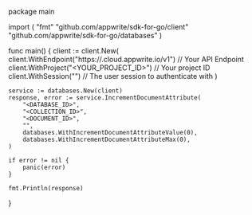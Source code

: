 package main

import (
    "fmt"
    "github.com/appwrite/sdk-for-go/client"
    "github.com/appwrite/sdk-for-go/databases"
)

func main() {
    client := client.New(
        client.WithEndpoint("https://<REGION>.cloud.appwrite.io/v1") // Your API Endpoint
        client.WithProject("<YOUR_PROJECT_ID>") // Your project ID
        client.WithSession("") // The user session to authenticate with
    )

    service := databases.New(client)
    response, error := service.IncrementDocumentAttribute(
        "<DATABASE_ID>",
        "<COLLECTION_ID>",
        "<DOCUMENT_ID>",
        "",
        databases.WithIncrementDocumentAttributeValue(0),
        databases.WithIncrementDocumentAttributeMax(0),
    )

    if error != nil {
        panic(error)
    }

    fmt.Println(response)
}
